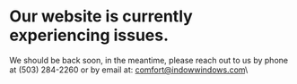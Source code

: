 # Our website is currently experiencing issues. 
We should be back soon, in the meantime, please reach out to us by phone at (503) 284-2260 or by email at: comfort@indowwindows.com\
